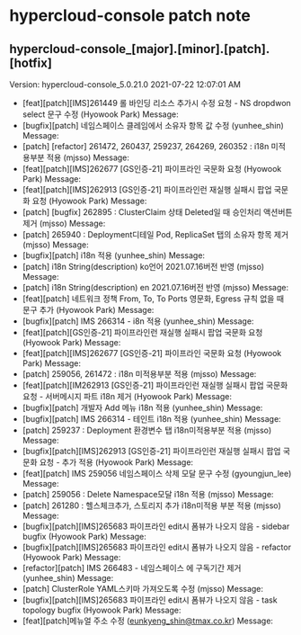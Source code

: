# hypercloud-console patch note
## hypercloud-console_[major].[minor].[patch].[hotfix]
Version: hypercloud-console_5.0.21.0
2021-07-22  12:07:01 AM
- [feat][patch][IMS]261449 롤 바인딩 리소스 추가시 수정 요청 - NS dropdwon select 문구 수정 (Hyowook Park) 
    Message: 
- [bugfix][patch] 네임스페이스 클레임에서 소유자 항목 값 수정 (yunhee_shin) 
    Message: 
- [patch] [refactor] 261472, 260437, 259237, 264269, 260352 : i18n 미적용부분 적용 (mjsso) 
    Message: 
- [feat][patch][IMS]262677 [GS인증-21] 파이프라인 국문화 요청 (Hyowook Park) 
    Message: 
- [feat][patch][IMS]262913 [GS인증-21] 파이프라인런 재실행 실패시 팝업 국문화 요청 (Hyowook Park) 
    Message: 
- [patch] [bugfix] 262895 : ClusterClaim 상태 Deleted일 때 승인처리 액션버튼 제거 (mjsso) 
    Message: 
- [patch] 265940 : Deployment디테일 Pod, ReplicaSet 탭의 소유자 항목 제거 (mjsso) 
    Message: 
- [bugfix][patch] i18n 적용 (yunhee_shin) 
    Message: 
- [patch] i18n String(description) ko언어 2021.07.16버전 반영 (mjsso) 
    Message: 
- [patch] i18n String(description) en 2021.07.16버전 반영 (mjsso) 
    Message: 
- [feat][patch] 네트워크 정책 From, To, To Ports 영문화, Egress 규칙 없을 때 문구 추가 (Hyowook Park) 
    Message: 
- [bugfix][patch] IMS 266314 - i8n 적용 (yunhee_shin) 
    Message: 
- [feat][patch][GS인증-21] 파이프라인런 재실행 실패시 팝업 국문화 요청 (Hyowook Park) 
    Message: 
- [feat][patch][IMS]262677 [GS인증-21] 파이프라인 국문화 요청 (Hyowook Park) 
    Message: 
- [patch] 259056, 261472 : i18n 미적용부분 적용 (mjsso) 
    Message: 
- [feat][patch][IM262913 [GS인증-21] 파이프라인런 재실행 실패시 팝업 국문화 요청 - 서버메시지 파트 i18n 제거 (Hyowook Park) 
    Message: 
- [bugfix][patch] 개발자 Add 메뉴 i18n 적용 (yunhee_shin) 
    Message: 
- [bugfix][patch] IMS 266314 - 테인트 i18n 적용 (yunhee_shin) 
    Message: 
- [patch] 259237 : Deployment 환경변수 탭 i18n미적용부분 적용 (mjsso) 
    Message: 
- [bugfix][patch][IMS]262913 [GS인증-21] 파이프라인런 재실행 실패시 팝업 국문화 요청 - 추가 적용 (Hyowook Park) 
    Message: 
- [feat][patch] IMS 259056 네임스페이스 삭제 모달 문구 수정 (gyoungjun_lee) 
    Message: 
- [patch] 259056 : Delete Namespace모달 i18n 적용 (mjsso) 
    Message: 
- [patch] 261280 : 헬스체크추가, 스토리지 추가 i18n미적용 부분 적용 (mjsso) 
    Message: 
- [bugfix][patch][IMS]265683 파이프라인 edit시 폼뷰가 나오지 않음 - sidebar bugfix (Hyowook Park) 
    Message: 
- [bugfix][patch][IMS]265683 파이프라인 edit시 폼뷰가 나오지 않음 - refactor (Hyowook Park) 
    Message: 
- [refactor][patch] IMS 266483 - 네임스페이스 에 구독기간 제거 (yunhee_shin) 
    Message: 
- [patch] ClusterRole YAML스키마 가져오도록 수정 (mjsso) 
    Message: 
- [bugfix][patch][IMS]265683 파이프라인 edit시 폼뷰가 나오지 않음 - task topology bugfix (Hyowook Park) 
    Message: 
- [feat][patch]메뉴얼 주소 수정 (eunkyeng_shin@tmax.co.kr) 
    Message: 